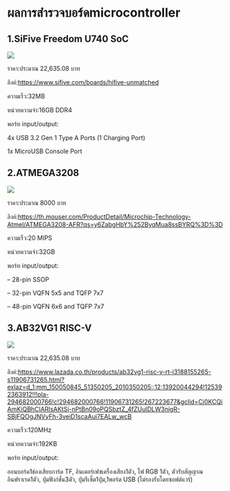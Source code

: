 # ผลการสำรวจบอร์ดmicrocontroller
## 1.SiFive Freedom U740 SoC
![](https://images.prismic.io/sifive/2ff587dd-12e5-4512-a196-9de7e41989d9_unmatched_board.png?auto=compress,format) 

ราคา:ประมาณ 22,635.08 บาท


ลิงค์:https://www.sifive.com/boards/hifive-unmatched


ความเร็ว:32MB


หน่วยความจำ:16GB DDR4


พอร์ท input/output:


4x USB 3.2 Gen 1 Type A Ports (1 Charging Port)


1x MicroUSB Console Port
## 2.ATMEGA3208
![](https://www.microchip.com/content/dam/mchp/mrt-dam/ic-images/tqfp/32-lead-t5x/ATMEGA3208-T5X-Regular.jpg)


ราคา:ประมาณ 8000 บาท


ลิงค์:https://th.mouser.com/ProductDetail/Microchip-Technology-Atmel/ATMEGA3208-AFR?qs=y6ZabgHbY%252ByqMua8ssBYRQ%3D%3D


ความเร็ว:20 MIPS


หน่วยความจำ:32GB 


พอร์ท input/output:


– 28-pin SSOP


– 32-pin VQFN 5x5 and TQFP 7x7


– 48-pin VQFN 6x6 and TQFP 7x7
## 3.AB32VG1 RISC-V 
![](https://my-live-05.slatic.net/p/adf4e2f9d628f3b529b30ad3a306c86a.jpg_2200x2200q80.jpg_.webp) 

ราคา:ประมาณ 22,635.08 บาท


ลิงค์:https://www.lazada.co.th/products/ab32vg1-risc-v-rt-i3188155265-s11906731265.html?exlaz=d_1:mm_150050845_51350205_2010350205::12:13920044294!125392363912!!!pla-294682000766!c!294682000766!11906731265!267223677&gclid=Cj0KCQiAmKiQBhClARIsAKtSj-nPtBn09oPQSbztZ_4fZUulDLW3nigR-SBjFQOgJNVyFh-3veiD1scaAui7EALw_wcB


ความเร็ว:120MHz


หน่วยความจำ:192KB


พอร์ท input/output:


ออนบอร์ด1ช่องเสียบการ์ด TF, อินเตอร์เฟซเครื่องเสียง1ตัว, ไฟ RGB 1ตัว, ตัวรับสัญญาณอินฟราเรด1ตัว, ปุ่มฟังก์ชั่น3ตัว, ปุ่มรีเซ็ต1ปุ่ม,1พอร์ต USB (ไม่รองรับโดยซอฟต์แวร์)



